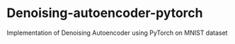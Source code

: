 # Denoising-autoencoder-pytorch
Implementation of Denoising Autoencoder using PyTorch on MNIST dataset
